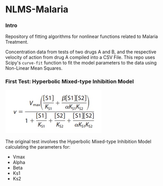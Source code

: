# NLMS-Malaria

### Intro
Repository of fitting algorithms for nonlinear functions related to Malaria Treatment.


Concentration data from tests of two drugs A and B, and the respective velocity of action from drug A  compiled into a CSV File.
This repo uses Scipy's `curve-fit` function to fit the model parameters to the data using Non-Linear Mean Squares.

### First Test: Hyperbolic Mixed-type Inhibition Model
![Hyperbolic Mixed-type Inhibition Model](imgs/Modelo.jpg?raw=true "Hyperbolic Mixed-type Inhibition Model")

The original test involves the Hyperbolic Mixed-type Inhibition Model calculating the parameters for:
 - Vmax
 - Alpha
 - Beta
 - Ks1
 - Ks2

